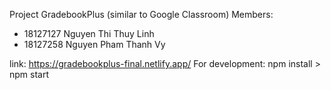 Project GradebookPlus (similar to Google Classroom)
Members:
- 18127127 Nguyen Thi Thuy Linh
- 18127258 Nguyen Pham Thanh Vy

link: https://gradebookplus-final.netlify.app/
For development: npm install > npm start
